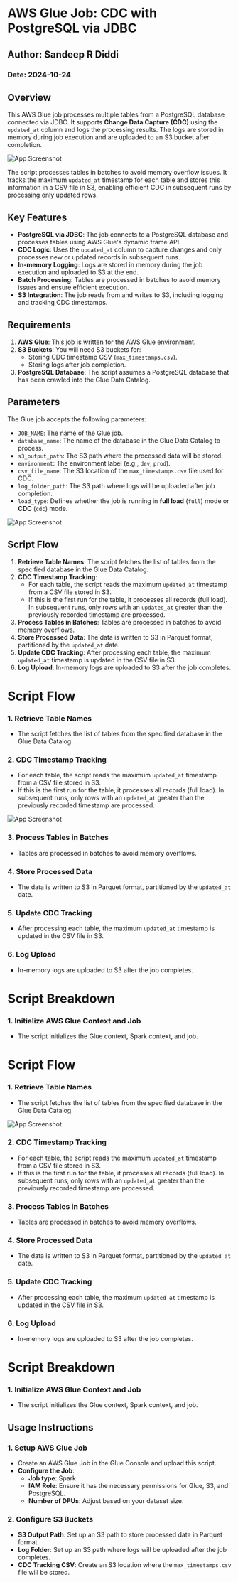 # AWS Glue Job: CDC with PostgreSQL via JDBC

## Author: Sandeep R Diddi

### Date: 2024-10-24

## Overview

This AWS Glue job processes multiple tables from a PostgreSQL database connected via JDBC. It supports **Change Data Capture (CDC)** using the `updated_at` column and logs the processing results. The logs are stored in memory during job execution and are uploaded to an S3 bucket after completion.

![App Screenshot](images/Logs2.png)

The script processes tables in batches to avoid memory overflow issues. It tracks the maximum `updated_at` timestamp for each table and stores this information in a CSV file in S3, enabling efficient CDC in subsequent runs by processing only updated rows.

## Key Features

- **PostgreSQL via JDBC**: The job connects to a PostgreSQL database and processes tables using AWS Glue's dynamic frame API.
- **CDC Logic**: Uses the `updated_at` column to capture changes and only processes new or updated records in subsequent runs.
- **In-memory Logging**: Logs are stored in memory during the job execution and uploaded to S3 at the end.
- **Batch Processing**: Tables are processed in batches to avoid memory issues and ensure efficient execution.
- **S3 Integration**: The job reads from and writes to S3, including logging and tracking CDC timestamps.

## Requirements

1. **AWS Glue**: This job is written for the AWS Glue environment.
2. **S3 Buckets**: You will need S3 buckets for:
   - Storing CDC timestamp CSV (`max_timestamps.csv`).
   - Storing logs after job completion.
3. **PostgreSQL Database**: The script assumes a PostgreSQL database that has been crawled into the Glue Data Catalog.

## Parameters

The Glue job accepts the following parameters:

- `JOB_NAME`: The name of the Glue job.
- `database_name`: The name of the database in the Glue Data Catalog to process.
- `s3_output_path`: The S3 path where the processed data will be stored.
- `environment`: The environment label (e.g., `dev`, `prod`).
- `csv_file_name`: The S3 location of the `max_timestamps.csv` file used for CDC.
- `log_folder_path`: The S3 path where logs will be uploaded after job completion.
- `load_type`: Defines whether the job is running in **full load** (`full`) mode or **CDC** (`cdc`) mode.

![App Screenshot](images/Parameters.png)

## Script Flow

1. **Retrieve Table Names**: The script fetches the list of tables from the specified database in the Glue Data Catalog.
2. **CDC Timestamp Tracking**: 
   - For each table, the script reads the maximum `updated_at` timestamp from a CSV file stored in S3. 
   - If this is the first run for the table, it processes all records (full load). In subsequent runs, only rows with an `updated_at` greater than the previously recorded timestamp are processed.
3. **Process Tables in Batches**: Tables are processed in batches to avoid memory overflows.
4. **Store Processed Data**: The data is written to S3 in Parquet format, partitioned by the `updated_at` date.
5. **Update CDC Tracking**: After processing each table, the maximum `updated_at` timestamp is updated in the CSV file in S3.
6. **Log Upload**: In-memory logs are uploaded to S3 after the job completes.

# Script Flow

### 1. Retrieve Table Names
- The script fetches the list of tables from the specified database in the Glue Data Catalog.

### 2. CDC Timestamp Tracking
- For each table, the script reads the maximum `updated_at` timestamp from a CSV file stored in S3.
- If this is the first run for the table, it processes all records (full load). In subsequent runs, only rows with an `updated_at` greater than the previously recorded timestamp are processed.

![App Screenshot](images/CDC.png)

### 3. Process Tables in Batches
- Tables are processed in batches to avoid memory overflows.

### 4. Store Processed Data
- The data is written to S3 in Parquet format, partitioned by the `updated_at` date.

### 5. Update CDC Tracking
- After processing each table, the maximum `updated_at` timestamp is updated in the CSV file in S3.

### 6. Log Upload
- In-memory logs are uploaded to S3 after the job completes.


# Script Breakdown

### 1. Initialize AWS Glue Context and Job
- The script initializes the Glue context, Spark context, and job.


# Script Flow

### 1. Retrieve Table Names
- The script fetches the list of tables from the specified database in the Glue Data Catalog.

![App Screenshot](images/Args1.png)


### 2. CDC Timestamp Tracking
- For each table, the script reads the maximum `updated_at` timestamp from a CSV file stored in S3.
- If this is the first run for the table, it processes all records (full load). In subsequent runs, only rows with an `updated_at` greater than the previously recorded timestamp are processed.

### 3. Process Tables in Batches
- Tables are processed in batches to avoid memory overflows.

### 4. Store Processed Data
- The data is written to S3 in Parquet format, partitioned by the `updated_at` date.

### 5. Update CDC Tracking
- After processing each table, the maximum `updated_at` timestamp is updated in the CSV file in S3.

### 6. Log Upload
- In-memory logs are uploaded to S3 after the job completes.

# Script Breakdown

### 1. Initialize AWS Glue Context and Job
- The script initializes the Glue context, Spark context, and job.


## Usage Instructions

### 1. Setup AWS Glue Job
- Create an AWS Glue Job in the Glue Console and upload this script.
- **Configure the Job**:
  - **Job type**: Spark
  - **IAM Role**: Ensure it has the necessary permissions for Glue, S3, and PostgreSQL.
  - **Number of DPUs**: Adjust based on your dataset size.

### 2. Configure S3 Buckets
- **S3 Output Path**: Set up an S3 path to store processed data in Parquet format.
- **Log Folder**: Set up an S3 path where logs will be uploaded after the job completes.
- **CDC Tracking CSV**: Create an S3 location where the `max_timestamps.csv` file will be stored.
